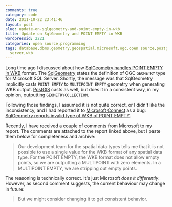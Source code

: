 ```yaml
---
comments: true
category: code
date: 2011-10-22 23:41:46
layout: post
slug: update-on-sqlgeometry-and-point-empty-in-wkb
title: Update on SqlGeometry and POINT EMPTY in WKB
wordpressid: 2221
categories: open source,programming
tags: database,dbms,geometry,geospatial,microsoft,ogc,open source,postgis,programming,project,spatial,sql
  server,wkb
---
```


Long time ago I discussed about how [SqlGeometry handles POINT EMPTY in ](http://mateusz.loskot.net/?p=1914)[WKB](http://en.wikipedia.org/wiki/Well-known_text) format. The [SqlGeometry](http://msdn.microsoft.com/en-us/library/microsoft.sqlserver.types.sqlgeometry%28SQL.105%29.aspx) states the definition of OGC `GEOMETRY` type for Microsoft SQL Server. Shortly, the message was that SqlGeometry implicitly casts `POINT EMPTY` to `MULTIPOINT EMPTY` geometry when generating WKB output. [PostGIS](http://www.postgis.org) casts as well, but does it in a consistent way, in my opinion, outputting `GEOMETRYCOLLECTION`.





Following those findings, I assumed it is not quite correct, or I didn't like the inconsistency, and I had reported it to [Microsoft Connect](http://connect.microsoft.com/) as a bug: [SqlGeometry reports invalid type of WKB of POINT EMPTY](http://connect.microsoft.com/SQLServer/feedback/details/537018/sqlgeometry-reports-invalid-type-of-wkb-of-point-empty).





Recently, I have received a couple of comments from Microsoft to my report. The comments are attached to the report linked above, but I paste them below for completeness and archive:





> Our development team for the spatial data types tells me that it is not possible to use a single value for the WKB format of any spatial data type. For the POINT EMPTY, the WKB format does not allow empty points, so we are outputting a MULTIPOINT with zero elements.
In a MULTIPOINT EMPTY, we are stripping out empty points.





The reasoning is technically correct. It's just Microsoft _does it differently_. However, as second comment suggests, the current behaviour may change in future:





> But we might consider changing it to get consistent behavior.
